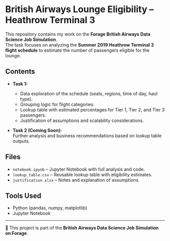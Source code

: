 # British Airways Lounge Eligibility – Heathrow Terminal 3

This repository contains my work on the **Forage British Airways Data Science Job Simulation**.  
The task focuses on analyzing the **Summer 2019 Heathrow Terminal 3 flight schedule** to estimate the number of passengers eligible for the lounge.  

## Contents
- **Task 1:**  
  - Data exploration of the schedule (seats, regions, time of day, haul type).  
  - Grouping logic for flight categories.  
  - Lookup table with estimated percentages for Tier 1, Tier 2, and Tier 3 passengers.  
  - Justification of assumptions and scalability considerations.  

- **Task 2 (Coming Soon):**  
  Further analysis and business recommendations based on lookup table outputs.

## Files
- `notebook.ipynb` – Jupyter Notebook with full analysis and code.  
- `lookup_table.csv` – Reusable lookup table with eligibility estimates.  
- `justification.xlsx` – Notes and explanation of assumptions.  

## Tools Used
- Python (pandas, numpy, matplotlib)  
- Jupyter Notebook  

---

💼 This project is part of the **British Airways Data Science Job Simulation on Forage**.
